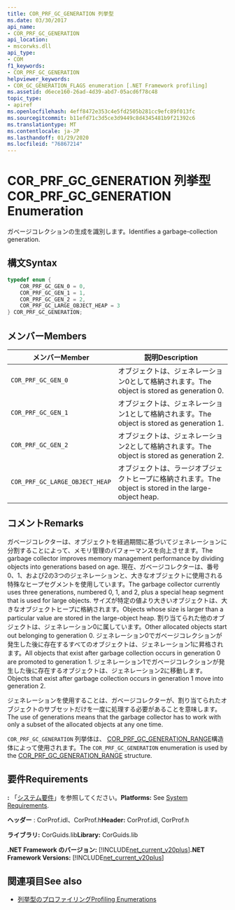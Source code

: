 ```yaml
---
title: COR_PRF_GC_GENERATION 列挙型
ms.date: 03/30/2017
api_name:
- COR_PRF_GC_GENERATION
api_location:
- mscorwks.dll
api_type:
- COM
f1_keywords:
- COR_PRF_GC_GENERATION
helpviewer_keywords:
- COR_GC_GENERATION_FLAGS enumeration [.NET Framework profiling]
ms.assetid: d6ece160-26ad-4d39-abd7-05acd6f78c48
topic_type:
- apiref
ms.openlocfilehash: 4eff8472e353c4e5fd2505b281cc9efc89f013fc
ms.sourcegitcommit: b11efd71c3d5ce3d9449c8d4345481b9f21392c6
ms.translationtype: MT
ms.contentlocale: ja-JP
ms.lasthandoff: 01/29/2020
ms.locfileid: "76867214"
---
```

# <a name="cor_prf_gc_generation-enumeration"></a><span data-ttu-id="15ca6-102">COR_PRF_GC_GENERATION 列挙型</span><span class="sxs-lookup"><span data-stu-id="15ca6-102">COR_PRF_GC_GENERATION Enumeration</span></span>
<span data-ttu-id="15ca6-103">ガベージコレクションの生成を識別します。</span><span class="sxs-lookup"><span data-stu-id="15ca6-103">Identifies a garbage-collection generation.</span></span>  
  
## <a name="syntax"></a><span data-ttu-id="15ca6-104">構文</span><span class="sxs-lookup"><span data-stu-id="15ca6-104">Syntax</span></span>  
  
```cpp  
typedef enum {  
    COR_PRF_GC_GEN_0 = 0,  
    COR_PRF_GC_GEN_1 = 1,  
    COR_PRF_GC_GEN_2 = 2,  
    COR_PRF_GC_LARGE_OBJECT_HEAP = 3  
} COR_PRF_GC_GENERATION;  
```  
  
## <a name="members"></a><span data-ttu-id="15ca6-105">メンバー</span><span class="sxs-lookup"><span data-stu-id="15ca6-105">Members</span></span>  
  
|<span data-ttu-id="15ca6-106">メンバー</span><span class="sxs-lookup"><span data-stu-id="15ca6-106">Member</span></span>|<span data-ttu-id="15ca6-107">説明</span><span class="sxs-lookup"><span data-stu-id="15ca6-107">Description</span></span>|  
|------------|-----------------|  
|`COR_PRF_GC_GEN_0`|<span data-ttu-id="15ca6-108">オブジェクトは、ジェネレーション0として格納されます。</span><span class="sxs-lookup"><span data-stu-id="15ca6-108">The object is stored as generation 0.</span></span>|  
|`COR_PRF_GC_GEN_1`|<span data-ttu-id="15ca6-109">オブジェクトは、ジェネレーション1として格納されます。</span><span class="sxs-lookup"><span data-stu-id="15ca6-109">The object is stored as generation 1.</span></span>|  
|`COR_PRF_GC_GEN_2`|<span data-ttu-id="15ca6-110">オブジェクトは、ジェネレーション2として格納されます。</span><span class="sxs-lookup"><span data-stu-id="15ca6-110">The object is stored as generation 2.</span></span>|  
|`COR_PRF_GC_LARGE_OBJECT_HEAP`|<span data-ttu-id="15ca6-111">オブジェクトは、ラージオブジェクトヒープに格納されます。</span><span class="sxs-lookup"><span data-stu-id="15ca6-111">The object is stored in the large-object heap.</span></span>|  
  
## <a name="remarks"></a><span data-ttu-id="15ca6-112">コメント</span><span class="sxs-lookup"><span data-stu-id="15ca6-112">Remarks</span></span>  
 <span data-ttu-id="15ca6-113">ガベージコレクターは、オブジェクトを経過期間に基づいてジェネレーションに分割することによって、メモリ管理のパフォーマンスを向上させます。</span><span class="sxs-lookup"><span data-stu-id="15ca6-113">The garbage collector improves memory management performance by dividing objects into generations based on age.</span></span> <span data-ttu-id="15ca6-114">現在、ガベージコレクターは、番号0、1、および2の3つのジェネレーションと、大きなオブジェクトに使用される特殊なヒープセグメントを使用しています。</span><span class="sxs-lookup"><span data-stu-id="15ca6-114">The garbage collector currently uses three generations, numbered 0, 1, and 2, plus a special heap segment that is used for large objects.</span></span> <span data-ttu-id="15ca6-115">サイズが特定の値より大きいオブジェクトは、大きなオブジェクトヒープに格納されます。</span><span class="sxs-lookup"><span data-stu-id="15ca6-115">Objects whose size is larger than a particular value are stored in the large-object heap.</span></span> <span data-ttu-id="15ca6-116">割り当てられた他のオブジェクトは、ジェネレーション0に属しています。</span><span class="sxs-lookup"><span data-stu-id="15ca6-116">Other allocated objects start out belonging to generation 0.</span></span> <span data-ttu-id="15ca6-117">ジェネレーション0でガベージコレクションが発生した後に存在するすべてのオブジェクトは、ジェネレーション1に昇格されます。</span><span class="sxs-lookup"><span data-stu-id="15ca6-117">All objects that exist after garbage collection occurs in generation 0 are promoted to generation 1.</span></span> <span data-ttu-id="15ca6-118">ジェネレーション1でガベージコレクションが発生した後に存在するオブジェクトは、ジェネレーション2に移動します。</span><span class="sxs-lookup"><span data-stu-id="15ca6-118">Objects that exist after garbage collection occurs in generation 1 move into generation 2.</span></span>  
  
 <span data-ttu-id="15ca6-119">ジェネレーションを使用することは、ガベージコレクターが、割り当てられたオブジェクトのサブセットだけを一度に処理する必要があることを意味します。</span><span class="sxs-lookup"><span data-stu-id="15ca6-119">The use of generations means that the garbage collector has to work with only a subset of the allocated objects at any one time.</span></span>  
  
 <span data-ttu-id="15ca6-120">`COR_PRF_GC_GENERATION` 列挙体は、 [COR_PRF_GC_GENERATION_RANGE](cor-prf-gc-generation-range-structure.md)構造体によって使用されます。</span><span class="sxs-lookup"><span data-stu-id="15ca6-120">The `COR_PRF_GC_GENERATION` enumeration is used by the [COR_PRF_GC_GENERATION_RANGE](cor-prf-gc-generation-range-structure.md) structure.</span></span>  
  
## <a name="requirements"></a><span data-ttu-id="15ca6-121">要件</span><span class="sxs-lookup"><span data-stu-id="15ca6-121">Requirements</span></span>  
 <span data-ttu-id="15ca6-122">**:** 「[システム要件](../../../../docs/framework/get-started/system-requirements.md)」を参照してください。</span><span class="sxs-lookup"><span data-stu-id="15ca6-122">**Platforms:** See [System Requirements](../../../../docs/framework/get-started/system-requirements.md).</span></span>  
  
 <span data-ttu-id="15ca6-123">**ヘッダー** : CorProf.idl、CorProf.h</span><span class="sxs-lookup"><span data-stu-id="15ca6-123">**Header:** CorProf.idl, CorProf.h</span></span>  
  
 <span data-ttu-id="15ca6-124">**ライブラリ:** CorGuids.lib</span><span class="sxs-lookup"><span data-stu-id="15ca6-124">**Library:** CorGuids.lib</span></span>  
  
 <span data-ttu-id="15ca6-125">**.NET Framework のバージョン:** [!INCLUDE[net_current_v20plus](../../../../includes/net-current-v20plus-md.md)]</span><span class="sxs-lookup"><span data-stu-id="15ca6-125">**.NET Framework Versions:** [!INCLUDE[net_current_v20plus](../../../../includes/net-current-v20plus-md.md)]</span></span>  
  
## <a name="see-also"></a><span data-ttu-id="15ca6-126">関連項目</span><span class="sxs-lookup"><span data-stu-id="15ca6-126">See also</span></span>

- [<span data-ttu-id="15ca6-127">列挙型のプロファイリング</span><span class="sxs-lookup"><span data-stu-id="15ca6-127">Profiling Enumerations</span></span>](profiling-enumerations.md)
